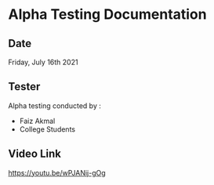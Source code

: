 # Alpha Testing Documentation
## Date
Friday, July 16th 2021
## Tester
Alpha testing conducted by :
- Faiz Akmal
- College Students
## Video Link
https://youtu.be/wPJANij-gOg 
